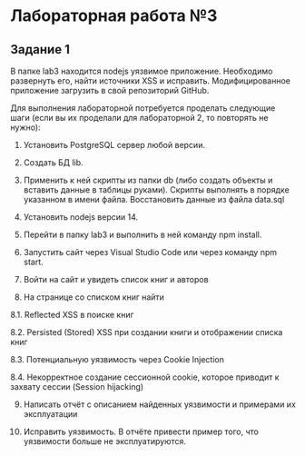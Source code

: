 # Лабораторная работа №3

## Задание 1

В папке lab3 находится nodejs уязвимое приложение. Необходимо развернуть его, найти источники XSS и исправить. Модифицированное приложение загрузить в свой репозиторий GitHub.

Для выполнения лабораторной потребуется проделать следующие шаги (если вы их проделали для лабораторной 2, то повторять не нужно):

1. Установить PostgreSQL сервер любой версии.

2. Создать БД lib.

3. Применить к ней скрипты из папки db (либо создать объекты и вставить данные в таблицы руками). Скрипты выполнять в порядке указанном в имени файла. Восстановить данные из файла data.sql

4. Установить nodejs версии 14.

5. Перейти в папку lab3 и выполнить в ней команду npm install.

6. Запустить сайт через Visual Studio Code или через команду npm start.

7. Войти на сайт и увидеть список книг и авторов

8. На странице со списком книг найти

8.1. Reflected XSS в поиске книг

8.2. Persisted (Stored) XSS при создании книги и отображении списка книг

8.3. Потенциальную уязвимость через Cookie Injection

8.4. Некорректное создание сессионной cookie, которое приводит к захвату сессии (Session hijacking)

9. Написать отчёт с описанием найденных уязвимости и примерами их эксплуатации

10. Исправить уязвимость. В отчёте привести пример того, что уязвимости больше не эксплуатируются.

